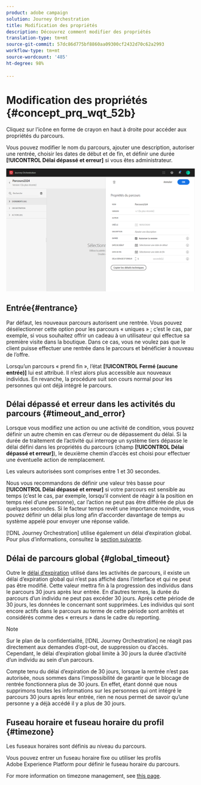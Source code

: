 ```yaml
---
product: adobe campaign
solution: Journey Orchestration
title: Modification des propriétés
description: Découvrez comment modifier des propriétés
translation-type: tm+mt
source-git-commit: 57dc86d775bf8860aa09300cf2432d70c62a2993
workflow-type: tm+mt
source-wordcount: '485'
ht-degree: 98%

---
```




# Modification des propriétés {#concept_prq_wqt_52b}

Cliquez sur l’icône en forme de crayon en haut à droite pour accéder aux propriétés du parcours.

Vous pouvez modifier le nom du parcours, ajouter une description, autoriser une rentrée, choisir les dates de début et de fin, et définir une durée **[!UICONTROL Délai dépassé et erreur]** si vous êtes administrateur.

![](../assets/journey32.png)

## Entrée{#entrance}

Par défaut, les nouveaux parcours autorisent une rentrée. Vous pouvez désélectionner cette option pour les parcours « uniques » ; c’est le cas, par exemple, si vous souhaitez offrir un cadeau à un utilisateur qui effectue sa première visite dans la boutique. Dans ce cas, vous ne voulez pas que le client puisse effectuer une rentrée dans le parcours et bénéficier à nouveau de l’offre.

Lorsqu’un parcours « prend fin », l’état **[!UICONTROL Fermé (aucune entrée)]** lui est attribué. Il n’est alors plus accessible aux nouveaux individus. En revanche, la procédure suit son cours normal pour les personnes qui ont déjà intégré le parcours.

## Délai dépassé et erreur dans les activités du parcours {#timeout_and_error}

Lorsque vous modifiez une action ou une activité de condition, vous pouvez définir un autre chemin en cas d’erreur ou de dépassement du délai. Si la durée de traitement de l’activité qui interroge un système tiers dépasse le délai défini dans les propriétés du parcours (champ **[!UICONTROL Délai dépassé et erreur]**), le deuxième chemin d’accès est choisi pour effectuer une éventuelle action de remplacement.

Les valeurs autorisées sont comprises entre 1 et 30 secondes.

Nous vous recommandons de définir une valeur très basse pour **[!UICONTROL Délai dépassé et erreur]** si votre parcours est sensible au temps (c’est le cas, par exemple, lorsqu’il convient de réagir à la position en temps réel d’une personne), car l’action ne peut pas être différée de plus de quelques secondes. Si le facteur temps revêt une importance moindre, vous pouvez définir un délai plus long afin d’accorder davantage de temps au système appelé pour envoyer une réponse valide.

[!DNL Journey Orchestration] utilise également un délai d’expiration global. Pour plus d’informations, consultez la [section suivante](#global_timeout).

## Délai de parcours global {#global_timeout}

Outre le [délai d’expiration](#timeout_and_error) utilisé dans les activités de parcours, il existe un délai d’expiration global qui n’est pas affiché dans l’interface et qui ne peut pas être modifié. Cette valeur mettra fin à la progression des individus dans le parcours 30 jours après leur entrée. En d’autres termes, la durée du parcours d’un individu ne peut pas excéder 30 jours. Après cette période de 30 jours, les données le concernant sont supprimées. Les individus qui sont encore actifs dans le parcours au terme de cette période sont arrêtés et considérés comme des « erreurs » dans le cadre du reporting.

>[!NOTE]
>
>Sur le plan de la confidentialité, [!DNL Journey Orchestration] ne réagit pas directement aux demandes d’opt-out, de suppression ou d’accès. Cependant, le délai d’expiration global limite à 30 jours la durée d’activité d’un individu au sein d’un parcours.

Compte tenu du délai d’expiration de 30 jours, lorsque la rentrée n’est pas autorisée, nous sommes dans l’impossibilité de garantir que le blocage de rentrée fonctionnera plus de 30 jours. En effet, étant donné que nous supprimons toutes les informations sur les personnes qui ont intégré le parcours 30 jours après leur entrée, rien ne nous permet de savoir qu’une personne y a déjà accédé il y a plus de 30 jours.

## Fuseau horaire et fuseau horaire du profil {#timezone}

Les fuseaux horaires sont définis au niveau du parcours.

Vous pouvez entrer un fuseau horaire fixe ou utiliser les profils Adobe Experience Platform pour définir le fuseau horaire du parcours.

For more information on timezone management, see [this page](../building-journeys/timezone-management.md).
